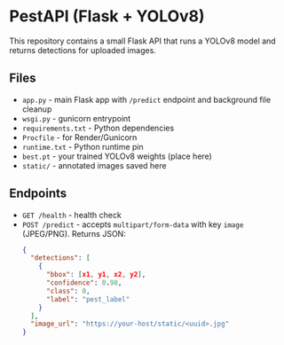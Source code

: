 # PestAPI (Flask + YOLOv8)

This repository contains a small Flask API that runs a YOLOv8 model and returns detections for uploaded images.

## Files
- `app.py` - main Flask app with `/predict` endpoint and background file cleanup
- `wsgi.py` - gunicorn entrypoint
- `requirements.txt` - Python dependencies
- `Procfile` - for Render/Gunicorn
- `runtime.txt` - Python runtime pin
- `best.pt` - your trained YOLOv8 weights (place here)
- `static/` - annotated images saved here

## Endpoints
- `GET /health` - health check
- `POST /predict` - accepts `multipart/form-data` with key `image` (JPEG/PNG). Returns JSON:
  ```json
  {
    "detections": [
      {
        "bbox": [x1, y1, x2, y2],
        "confidence": 0.98,
        "class": 0,
        "label": "pest_label"
      }
    ],
    "image_url": "https://your-host/static/<uuid>.jpg"
  }
